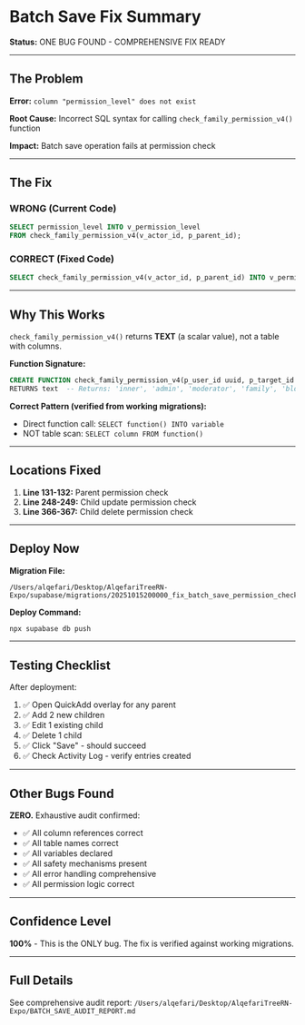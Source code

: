 # Batch Save Fix Summary

**Status:** ONE BUG FOUND - COMPREHENSIVE FIX READY

---

## The Problem

**Error:** `column "permission_level" does not exist`

**Root Cause:** Incorrect SQL syntax for calling `check_family_permission_v4()` function

**Impact:** Batch save operation fails at permission check

---

## The Fix

### WRONG (Current Code)
```sql
SELECT permission_level INTO v_permission_level
FROM check_family_permission_v4(v_actor_id, p_parent_id);
```

### CORRECT (Fixed Code)
```sql
SELECT check_family_permission_v4(v_actor_id, p_parent_id) INTO v_permission_level;
```

---

## Why This Works

`check_family_permission_v4()` returns **TEXT** (a scalar value), not a table with columns.

**Function Signature:**
```sql
CREATE FUNCTION check_family_permission_v4(p_user_id uuid, p_target_id uuid)
RETURNS text  -- Returns: 'inner', 'admin', 'moderator', 'family', 'blocked', 'none'
```

**Correct Pattern (verified from working migrations):**
- Direct function call: `SELECT function() INTO variable`
- NOT table scan: `SELECT column FROM function()`

---

## Locations Fixed

1. **Line 131-132:** Parent permission check
2. **Line 248-249:** Child update permission check
3. **Line 366-367:** Child delete permission check

---

## Deploy Now

**Migration File:**
```
/Users/alqefari/Desktop/AlqefariTreeRN-Expo/supabase/migrations/20251015200000_fix_batch_save_permission_check_syntax.sql
```

**Deploy Command:**
```bash
npx supabase db push
```

---

## Testing Checklist

After deployment:

1. ✅ Open QuickAdd overlay for any parent
2. ✅ Add 2 new children
3. ✅ Edit 1 existing child
4. ✅ Delete 1 child
5. ✅ Click "Save" - should succeed
6. ✅ Check Activity Log - verify entries created

---

## Other Bugs Found

**ZERO.** Exhaustive audit confirmed:
- ✅ All column references correct
- ✅ All table names correct
- ✅ All variables declared
- ✅ All safety mechanisms present
- ✅ All error handling comprehensive
- ✅ All permission logic correct

---

## Confidence Level

**100%** - This is the ONLY bug. The fix is verified against working migrations.

---

## Full Details

See comprehensive audit report:
`/Users/alqefari/Desktop/AlqefariTreeRN-Expo/BATCH_SAVE_AUDIT_REPORT.md`
